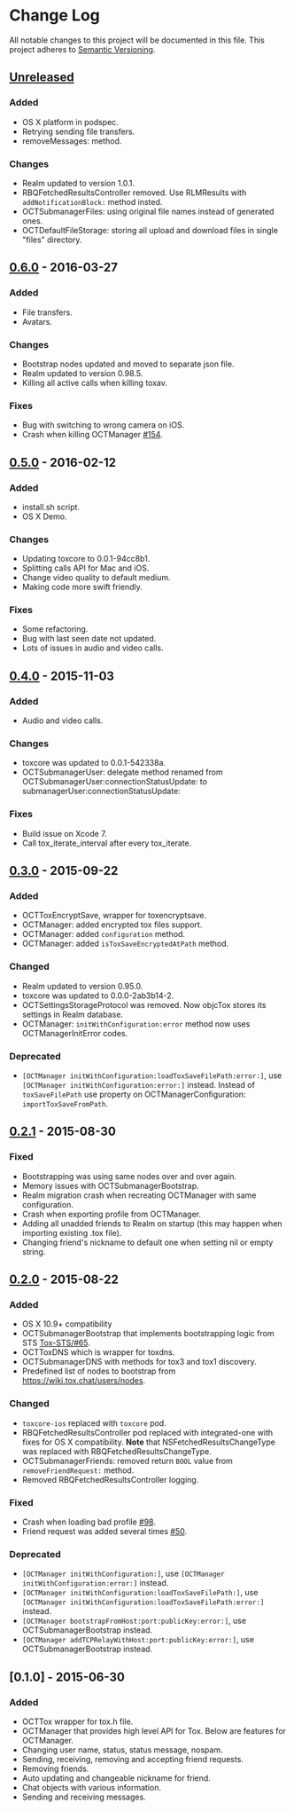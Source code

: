 # Change Log
All notable changes to this project will be documented in this file.
This project adheres to [Semantic Versioning](http://semver.org/).

## [Unreleased][unreleased]
### Added
- OS X platform in podspec.
- Retrying sending file transfers.
- removeMessages: method.

### Changes
- Realm updated to version 1.0.1.
- RBQFetchedResultsController removed. Use RLMResults with `addNotificationBlock:` method insted.
- OCTSubmanagerFiles: using original file names instead of generated ones.
- OCTDefaultFileStorage: storing all upload and download files in single "files" directory.

## [0.6.0] - 2016-03-27
### Added
- File transfers.
- Avatars.

### Changes
- Bootstrap nodes updated and moved to separate json file.
- Realm updated to version 0.98.5.
- Killing all active calls when killing toxav.

### Fixes
- Bug with switching to wrong camera on iOS.
- Crash when killing OCTManager [#154](https://github.com/Antidote-for-Tox/objcTox/issues/154).

## [0.5.0] - 2016-02-12
### Added
- install.sh script.
- OS X Demo.

### Changes
- Updating toxcore to 0.0.1-94cc8b1.
- Splitting calls API for Mac and iOS.
- Change video quality to default medium.
- Making code more swift friendly.

### Fixes
- Some refactoring.
- Bug with last seen date not updated.
- Lots of issues in audio and video calls.

## [0.4.0] - 2015-11-03
### Added
- Audio and video calls.

### Changes
- toxcore was updated to 0.0.1-542338a.
- OCTSubmanagerUser: delegate method renamed from OCTSubmanagerUser:connectionStatusUpdate: to submanagerUser:connectionStatusUpdate:

### Fixes
- Build issue on Xcode 7.
- Call tox_iterate_interval after every tox_iterate.

## [0.3.0] - 2015-09-22
### Added
- OCTToxEncryptSave, wrapper for toxencryptsave.
- OCTManager: added encrypted tox files support.
- OCTManager: added `configuration` method.
- OCTManager: added `isToxSaveEncryptedAtPath` method.

### Changed
- Realm updated to version 0.95.0.
- toxcore was updated to 0.0.0-2ab3b14-2.
- OCTSettingsStorageProtocol was removed. Now objcTox stores its settings in Realm database.
- OCTManager: `initWithConfiguration:error` method now uses OCTManagerInitError codes.

### Deprecated
- `[OCTManager initWithConfiguration:loadToxSaveFilePath:error:]`, use `[OCTManager initWithConfiguration:error:]` instead. Instead of `toxSaveFilePath` use property on OCTManagerConfiguration: `importToxSaveFromPath`.

## [0.2.1] - 2015-08-30
### Fixed
- Bootstrapping was using same nodes over and over again.
- Memory issues with OCTSubmanagerBootstrap.
- Realm migration crash when recreating OCTManager with same configuration.
- Crash when exporting profile from OCTManager.
- Adding all unadded friends to Realm on startup (this may happen when importing existing .tox file).
- Changing friend's nickname to default one when setting nil or empty string.

## [0.2.0] - 2015-08-22
### Added
- OS X 10.9+ compatibility
- OCTSubmanagerBootstrap that implements bootstrapping logic from STS [Tox-STS/#65](https://github.com/Tox/Tox-STS/pull/65/files).
- OCTToxDNS which is wrapper for toxdns.
- OCTSubmanagerDNS with methods for tox3 and tox1 discovery.
- Predefined list of nodes to bootstrap from https://wiki.tox.chat/users/nodes.

### Changed
- `toxcore-ios` replaced with `toxcore` pod.
- RBQFetchedResultsController pod replaced with integrated-one with fixes for OS X compatibility. **Note** that NSFetchedResultsChangeType was replaced with RBQFetchedResultsChangeType.
- OCTSubmanagerFriends: removed return `BOOL` value from `removeFriendRequest:` method.
- Removed RBQFetchedResultsController logging.

### Fixed
- Crash when loading bad profile [#98](https://github.com/Antidote-for-Tox/objcTox/issues/98).
- Friend request was added several times [#50](https://github.com/Antidote-for-Tox/objcTox/issues/50).

### Deprecated
- `[OCTManager initWithConfiguration:]`, use `[OCTManager initWithConfiguration:error:]` instead.
- `[OCTManager initWithConfiguration:loadToxSaveFilePath:]`, use `[OCTManager initWithConfiguration:loadToxSaveFilePath:error:]` instead.
- `[OCTManager bootstrapFromHost:port:publicKey:error:]`, use OCTSubmanagerBootstrap instead.
- `[OCTManager addTCPRelayWithHost:port:publicKey:error:]`, use OCTSubmanagerBootstrap instead.

## [0.1.0] - 2015-06-30
### Added
- OCTTox wrapper for tox.h file.
- OCTManager that provides high level API for Tox. Below are features for OCTManager.
- Changing user name, status, status message, nospam.
- Sending, receiving, removing and accepting friend requests.
- Removing friends.
- Auto updating and changeable nickname for friend.
- Chat objects with various information.
- Sending and receiving messages.

[unreleased]: https://github.com/Antidote-for-Tox/objcTox/compare/0.6.0...master
[0.6.0]: https://github.com/Antidote-for-Tox/objcTox/compare/0.5.0...0.6.0
[0.5.0]: https://github.com/Antidote-for-Tox/objcTox/compare/0.4.0...0.5.0
[0.4.0]: https://github.com/Antidote-for-Tox/objcTox/compare/0.3.0...0.4.0
[0.3.0]: https://github.com/Antidote-for-Tox/objcTox/compare/0.2.1...0.3.0
[0.2.1]: https://github.com/Antidote-for-Tox/objcTox/compare/0.2.0...0.2.1
[0.2.0]: https://github.com/Antidote-for-Tox/objcTox/compare/0.1.0...0.2.0
